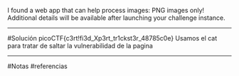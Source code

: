 I found a web app that can help process images: PNG images only!
Additional details will be available after launching your challenge instance.

-----------
#Solución 
picoCTF{c3rt!fi3d_Xp3rt_tr1ckst3r_48785c0e}
Usamos el cat para tratar de saltar la vulnerabilidad de la pagina

---------
#Notas 
#referencias 
